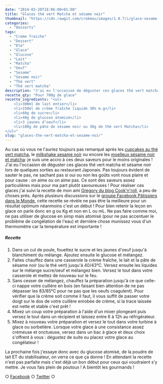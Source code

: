 ```yaml
---
date: "2014-03-20T18:06:00+01:00"
title: "Glaces thé vert Matcha et sésame noir"
thumbnail: "https://cdn.rawgit.com/crokmou/images/1.0.7/i/glace-sesame-noir-et-the-vert-matcha.jpg"
categories:
  - "Desserts"
tags:
  - "Creme fraiche"
  - "Dessert"
  - "Ete"
  - "Glace"
  - "Glucose"
  - "Lait"
  - "Matcha"
  - "Oeuf"
  - "Sesame"
  - "Sesame noir"
  - "Thé vert"
  - "Thé vert matcha"
description: "J'ai eu l'occasion de déguster ces glaces thé vert matcha et sésame noir lors de quelques sorties au restaurant Japonais : on aime ou on aime pas."
recette_qty: "Pour 700g de glace"
recette_ingredients: "<ul>
	<li>300ml de lait entier</li>
	<li>150ml de crème fraîche liquide 30% m.g</li>
	<li>60g de sucre</li>
	<li>40g de glucose atomisé</li>
	<li>3 jaunes d’oeuf</li>
	<li>100g de pâte de sésame noir ou 30g de thé vert Matcha</li>
</ul>"
slug: "glaces-the-vert-matcha-et-sesame-noir"
---
```


Au cas où vous ne l'auriez toujours pas remarqué après les [cupcakes au thé vert matcha](https://crokmou.com/cupcakes-au-the-vert-matcha-et-chocolat-blanc/), le [milkshake sesame noir](https://crokmou.com/milkshake-au-lait-de-riz-glace-au-sesame-noir-banane-et-citron-vert-rice-milk-shake-with-black-sesame-ice-cream-banana-and-lime/) ou encore les [moelleux sésame noir et matcha](https://crokmou.com/moelleux-au-sesame-noir-glacage-chocolat-blanc-et-the-vert-matcha/): je suis une accro à ces deux saveurs pour le moins originales ! J'ai eu l'occasion de déguster ces glaces thé vert matcha et sésame noir lors de quelques sorties au restaurant Japonais. Pas toujours évident de sauter le pas, ne sachant pas si oui ou non les goûts vont nous plaire et pour cause : on aime ou on aime pas. Ce sont des saveurs assez particulières mais pour ma part plutôt savoureuses ! Pour réaliser ces glaces j'ai suivi la recette de mon ami [Gregory du blog Cook'n'roll](http://www.cookandroll.eu/archives/2011/04/20/20941841.html), a peu de choses près. Après plusieurs discussions sur le [groupe Facebook Pâtissiers dans le Monde](https://www.facebook.com/groups/58224624194/), cette recette se révèle ne pas être la meilleure pour un résultat optimum néanmoins c'est un début ! Pour bien retenir la leçon en glace on parle donc en g ou Kg et non en L ou mL. Ne pas faire comme moi, ne pas utiliser de glucose en sirop mais atomisé (pour ne pas accentuer le problème de congélation de l'eau) et dernière chose munissez vous d'un thermomètre car la température est importante !

##### Recette

1.  Dans un cul de poule, fouettez le sucre et les jaunes d'oeuf jusqu'à blanchiment du mélange. Ajoutez ensuite le glucose et mélangez.
2.  Faites chauffez dans une casserole la crème fraîche, le lait et la pâte de sésame noir (ou le thé vert) jusqu'à 40/43°C. Versez ensuite les liquides sur le mélange sucre/oeuf et mélangez bien. Versez le tout dans votre casserole et mettez de nouveau sur le feu.
3.  Sans cesser de mélangez, chauffez la préparation jusqu'à ce que celle-ci nappe votre cuillère en bois (en faisant bien attention de ne pas dépasser les 83/85°C pour ne pas que les oeufs coagulent). Pour vérifier que la crème soit comme il faut, il vous suffit de passer votre doigt sur le dos de votre cuillère enrobée de crème, si la trace laissée est nette et stable c'est prêt !
4.  Mixez un coup votre préparation à l'aide d'un mixer plongeant puis versez le tout dans un récipient et laissez entre 6 à 12h au réfrigérateur.
5.  Mixez à nouveau votre préparation et versez le tout dans votre turbine à glace ou sorbetière. Lorsque votre glace à une consistance assez crémeuse et onctueuse, versez dans un bac à glace et deux choix s'offrent à vous : dégustez de suite ou placez votre glace au congélateur !

La prochaine fois j'essaye donc avec du glucose atomisé, de la poudre de lait ET du stabilisateur, on verra ce que ça donne ! En attendant la recette n'est pas parfaite mais c'est déjà un bon début pour ceux qui voudraient s'y mettre. Je vous fais plein de poutoux ! A bientôt les gourmands !

○ [Facebook](https://www.facebook.com/crokmou.blog) ○ [Twitter](https://twitter.com/Crokmou) ○